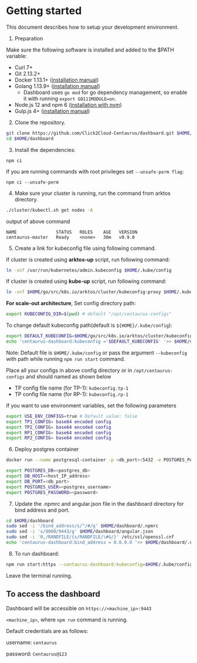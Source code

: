 # Getting started

This document describes how to setup your development environment.

1. Preparation

Make sure the following software is installed and added to the $PATH variable:

* Curl 7+
* Git 2.13.2+
* Docker 1.13.1+ ([installation manual](https://docs.docker.com/engine/installation/linux/docker-ce/ubuntu/))
* Golang 1.13.9+ ([installation manual](https://golang.org/dl/))
    * Dashboard uses `go mod` for go dependency management, so enable it with running `export GO111MODULE=on`.
* Node.js 12 and npm 6 ([installation with nvm](https://github.com/creationix/nvm#usage))
* Gulp.js 4+ ([installation manual](https://github.com/gulpjs/gulp/blob/master/docs/getting-started/1-quick-start.md))

2. Clone the repository.
 
```bash
git clone https://github.com/Click2Cloud-Centaurus/dashboard.git $HOME/dashboard -b dev-scale-out
cd $HOME/dashboard
```

3. Install the dependencies:

```
npm ci
```

If you are running commands with root privileges set `--unsafe-perm flag`:

```
npm ci --unsafe-perm
```

4. Make sure your cluster is running, run the command from arktos directory.
```bash
./cluster/kubectl.sh get nodes -A
```
output of above command
```text
NAME               STATUS   ROLES    AGE   VERSION
centaurus-master   Ready    <none>   30m   v0.9.0
```
5. Create a link for kubeconfig file using following command.

If cluster is created using **arktos-up** script, run following command:
```bash
ln -snf /var/run/kubernetes/admin.kubeconfig $HOME/.kube/config
```
If cluster is created using **kube-up** script, run following command:
```bash
ln -snf $HOME/go/src/k8s.io/arktos/cluster/kubeconfig-proxy $HOME/.kube/config
```

**For scale-out architecture**,
Set config directory path:

```bash
export KUBECONFIG_DIR=$(pwd) # default "/opt/centaurus-configs"
```

To change default kubeconfig path(default is `${HOME}/.kube/config`):
```bash
export DEFAULT_KUBECONFIG=$HOME/go/src/k8s.io/arktos/cluster/kubeconfig-proxy
echo 'centaurus-dashboard:kubeconfig ='$DEFAULT_KUBECONFIG' '>> $HOME/dashboard/.npmrc
```
Note: Default file is `$HOME/.kube/config` or pass the argument `--kubeconfig` with path while running `npm run start` command.

Place all your configs in above config directory or in `/opt/centaurus-configs` and should named as shown below
* TP config file name (for TP-1): `kubeconfig.tp-1`
* TP config file name (for RP-1): `kubeconfig.rp-1`

If you want to use environment variables, set the following parameters


```bash
export USE_ENV_CONFIGS=true # Default value: false
export TP1_CONFIG= base64 encoded config
export TP2_CONFIG= base64 encoded config
export RP1_CONFIG= base64 encoded config
export RP2_CONFIG= base64 encoded config
```

6. Deploy postgres container
```bash
docker run --name postgresql-container -p <db_port>:5432 -e POSTGRES_PASSWORD=<db_password> -d postgres
```
```bash
export POSTGRES_DB=<postgres_db>
export DB_HOST=<host_IP_address>
export DB_PORT=<db_port>
export POSTGRES_USER=<postgres_username>
export POSTGRES_PASSWORD=<password>
```

7. Update the .npmrc and angular.json file in the dashboard directory for bind address and port.

```bash
cd $HOME/dashboard
sudo sed -i '/bind_address/s/^/#/g' $HOME/dashboard/.npmrc
sudo sed -i 's/8080/9443/g' $HOME/dashboard/angular.json
sudo sed -i '0,/RANDFILE/{s/RANDFILE/\#&/}' /etc/ssl/openssl.cnf
echo 'centaurus-dashboard:bind_address = 0.0.0.0 '>> $HOME/dashboard/.npmrc 
```

8. To run dashboard:

```bash
npm run start:https --centaurus-dashboard:kubeconfig=$HOME/.kube/config
```
Leave the terminal running.

## To access the dashboard

Dashboard will be accessible on `https://<machine_ip>:9443`

`<machine_ip>`, where `npm run` command is running.

Default credentials are as follows:

username: `centaurus`

password: `Centaurus@123`


